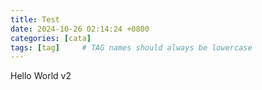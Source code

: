 ```yaml
---
title: Test
date: 2024-10-26 02:14:24 +0800
categories: [cata]
tags: [tag]     # TAG names should always be lowercase
---
```

Hello World v2
